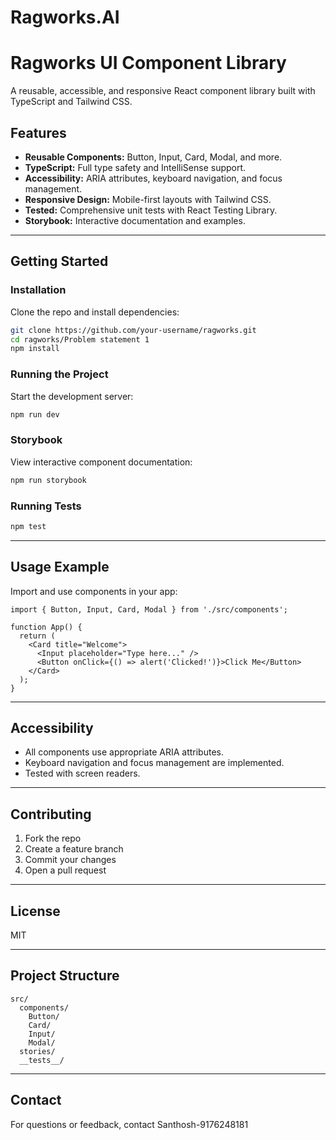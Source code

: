 ﻿# Ragworks.AI

# Ragworks UI Component Library

A reusable, accessible, and responsive React component library built with TypeScript and Tailwind CSS.

## Features

- **Reusable Components:** Button, Input, Card, Modal, and more.
- **TypeScript:** Full type safety and IntelliSense support.
- **Accessibility:** ARIA attributes, keyboard navigation, and focus management.
- **Responsive Design:** Mobile-first layouts with Tailwind CSS.
- **Tested:** Comprehensive unit tests with React Testing Library.
- **Storybook:** Interactive documentation and examples.

---

## Getting Started

### Installation

Clone the repo and install dependencies:

```bash
git clone https://github.com/your-username/ragworks.git
cd ragworks/Problem statement 1
npm install
```

### Running the Project

Start the development server:

```bash
npm run dev
```

### Storybook

View interactive component documentation:

```bash
npm run storybook
```

### Running Tests

```bash
npm test
```

---

## Usage Example

Import and use components in your app:

```tsx
import { Button, Input, Card, Modal } from './src/components';

function App() {
  return (
    <Card title="Welcome">
      <Input placeholder="Type here..." />
      <Button onClick={() => alert('Clicked!')}>Click Me</Button>
    </Card>
  );
}
```

---

## Accessibility

- All components use appropriate ARIA attributes.
- Keyboard navigation and focus management are implemented.
- Tested with screen readers.

---

## Contributing

1. Fork the repo
2. Create a feature branch
3. Commit your changes
4. Open a pull request

---

## License

MIT

---

## Project Structure

```
src/
  components/
    Button/
    Card/
    Input/
    Modal/
  stories/
  __tests__/
```

---

## Contact

For questions or feedback, contact Santhosh-9176248181


